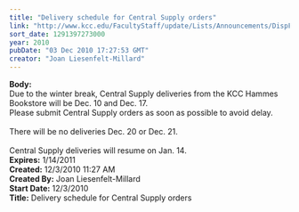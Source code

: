 ```yaml
---
title: "Delivery schedule for Central Supply orders"
link: "http://www.kcc.edu/FacultyStaff/update/Lists/Announcements/DispForm.aspx?ID=20"
sort_date: 1291397273000
year: 2010
pubDate: "03 Dec 2010 17:27:53 GMT"
creator: "Joan Liesenfelt-Millard"
---
```


<div><b>Body:</b> <div class=ExternalClass98FE7A2579AF462A96D259B54EFD2325><div>Due to the winter break, Central Supply deliveries from the KCC Hammes Bookstore will be Dec. 10 and Dec. 17.<br></div>
<div>Please submit Central Supply orders as soon as possible to avoid delay.</div>
<div><br>There will be no deliveries Dec. 20 or Dec. 21. </div>
<div><br>Central Supply deliveries will resume on Jan. 14.</div></div></div>
<div><b>Expires:</b> 1/14/2011</div>
<div><b>Created:</b> 12/3/2010 11:27 AM</div>
<div><b>Created By:</b> Joan Liesenfelt-Millard</div>
<div><b>Start Date:</b> 12/3/2010</div>
<div><b>Title:</b> Delivery schedule for Central Supply orders</div>
